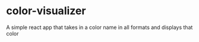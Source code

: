 # color-visualizer

A simple react app that takes in a color name in all formats and displays that color
